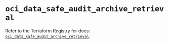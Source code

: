# `oci_data_safe_audit_archive_retrieval`

Refer to the Terraform Registry for docs: [`oci_data_safe_audit_archive_retrieval`](https://registry.terraform.io/providers/oracle/oci/7.19.0/docs/resources/data_safe_audit_archive_retrieval).
